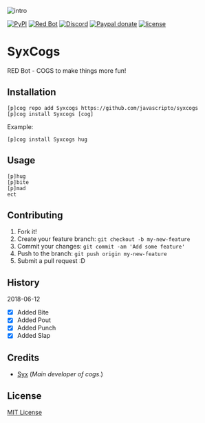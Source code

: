 ![intro](https://i.imgur.com/XaySTgx.png)

[![PyPI](https://img.shields.io/badge/Python-3.5-blue.svg?style=flat-square)](https://www.python.org/downloads/) 
[![Red Bot](https://img.shields.io/badge/Discord-Red%20Bot-red.svg?style=flat-square)](https://github.com/Twentysix26/Red-DiscordBot)
[![Discord](https://img.shields.io/discord/102860784329052160.svg?style=flat-square)](https://discord.gg/hevuDeP)
[![Paypal donate](https://img.shields.io/badge/PayPal-Donate-red.svg?longCache=true&style=flat-square)](https://paypal.me/dofkis)
[![license](https://img.shields.io/github/license/mashape/apistatus.svg?style=flat-square)](https://github.com/javascripto/syxcogs/blob/master/LICENSE)

# SyxCogs
RED Bot - COGS to make things more fun!
## Installation
```
[p]cog repo add Syxcogs https://github.com/javascripto/syxcogs
[p]cog install Syxcogs [cog]
```
Example:
```
[p]cog install Syxcogs hug
```
## Usage
```
[p]hug
[p]bite
[p]mad
ect
```
## Contributing
1. Fork it!
2. Create your feature branch: `git checkout -b my-new-feature`
3. Commit your changes: `git commit -am 'Add some feature'`
4. Push to the branch: `git push origin my-new-feature`
5. Submit a pull request :D
## History
   2018-06-12
- [x] Added Bite
- [x] Added Pout
- [x] Added Punch
- [x] Added Slap
## Credits
* [Syx](https://github.com/javascripto) (*Main developer of cogs*.)
## License
[MIT License](https://github.com/javascripto/syxcogs/blob/master/LICENSE)
